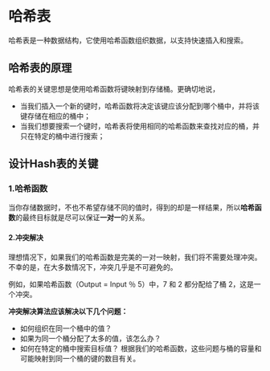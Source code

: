 <!--
 * @desc:
 * @Author: 余光
 * @Email: webbj97@163.com
 * @Date: 2020-04-28 10:12:11
 -->
<h1>哈希表</h1>

哈希表是一种数据结构，它使用哈希函数组织数据，以支持快速插入和搜索。

## 哈希表的原理

哈希表的关键思想是使用哈希函数将键映射到存储桶。更确切地说，

* 当我们插入一个新的键时，哈希函数将决定该键应该分配到哪个桶中，并将该键存储在相应的桶中；
* 当我们想要搜索一个键时，哈希表将使用相同的哈希函数来查找对应的桶，并只在特定的桶中进行搜索；


## 设计Hash表的关键

### 1.哈希函数

当你存储数据时，不也不希望存储不同的值时，得到的却是一样结果，所以**哈希函数**的最终目标就是尽可以保证**一对一**的关系。

#### 2.冲突解决

理想情况下，如果我们的哈希函数是完美的一对一映射，我们将不需要处理冲突。不幸的是，在大多数情况下，冲突几乎是不可避免的。

例如，如果哈希函数（Output  =  Input ％ 5）中，7 和 2 都分配给了桶 2，这是一个冲突。

**冲突解决算法应该解决以下几个问题：**

* 如何组织在同一个桶中的值？
* 如果为同一个桶分配了太多的值，该怎么办？
* 如何在特定的桶中搜索目标值？
根据我们的哈希函数，这些问题与桶的容量和可能映射到同一个桶的键的数目有关。



